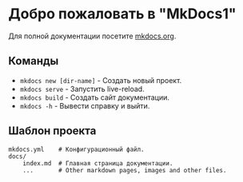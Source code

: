 # Добро пожаловать в "MkDocs1"

Для полной документации посетите [mkdocs.org](https://www.mkdocs.org).

## Команды

* `mkdocs new [dir-name]` - Создать новый проект.
* `mkdocs serve` - Запустить live-reload.
* `mkdocs build` - Создать сайт документации.
* `mkdocs -h` - Вывести справку и выйти.

## Шаблон проекта

    mkdocs.yml    # Конфигурационный файл.
    docs/
        index.md  # Главная страница документации.
        ...       # Other markdown pages, images and other files.
